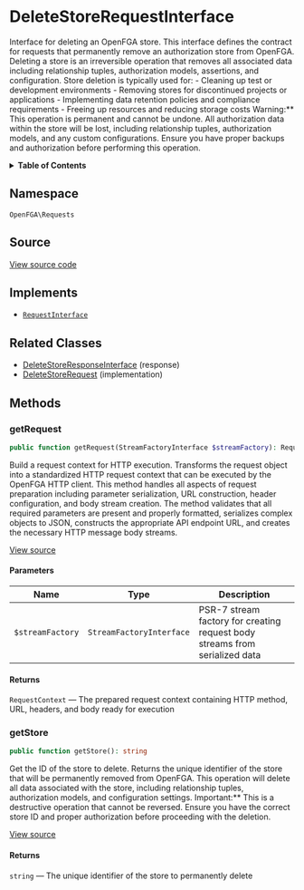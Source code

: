 # DeleteStoreRequestInterface

Interface for deleting an OpenFGA store. This interface defines the contract for requests that permanently remove an authorization store from OpenFGA. Deleting a store is an irreversible operation that removes all associated data including relationship tuples, authorization models, assertions, and configuration. Store deletion is typically used for: - Cleaning up test or development environments - Removing stores for discontinued projects or applications - Implementing data retention policies and compliance requirements - Freeing up resources and reducing storage costs Warning:** This operation is permanent and cannot be undone. All authorization data within the store will be lost, including relationship tuples, authorization models, and any custom configurations. Ensure you have proper backups and authorization before performing this operation.

<details>
<summary><strong>Table of Contents</strong></summary>

- [Namespace](#namespace)
- [Source](#source)
- [Implements](#implements)
- [Related Classes](#related-classes)
- [Methods](#methods)

- [`getRequest()`](#getrequest)
  - [`getStore()`](#getstore)

</details>

## Namespace

`OpenFGA\Requests`

## Source

[View source code](https://github.com/evansims/openfga-php/blob/main/src/Requests/DeleteStoreRequestInterface.php)

## Implements

- [`RequestInterface`](RequestInterface.md)

## Related Classes

- [DeleteStoreResponseInterface](Responses/DeleteStoreResponseInterface.md) (response)
- [DeleteStoreRequest](Requests/DeleteStoreRequest.md) (implementation)

## Methods

### getRequest

```php
public function getRequest(StreamFactoryInterface $streamFactory): RequestContext

```

Build a request context for HTTP execution. Transforms the request object into a standardized HTTP request context that can be executed by the OpenFGA HTTP client. This method handles all aspects of request preparation including parameter serialization, URL construction, header configuration, and body stream creation. The method validates that all required parameters are present and properly formatted, serializes complex objects to JSON, constructs the appropriate API endpoint URL, and creates the necessary HTTP message body streams.

[View source](https://github.com/evansims/openfga-php/blob/main/src/Requests/RequestInterface.php#L57)

#### Parameters

| Name             | Type                     | Description                                                                 |
| ---------------- | ------------------------ | --------------------------------------------------------------------------- |
| `$streamFactory` | `StreamFactoryInterface` | PSR-7 stream factory for creating request body streams from serialized data |

#### Returns

`RequestContext` — The prepared request context containing HTTP method, URL, headers, and body ready for execution

### getStore

```php
public function getStore(): string

```

Get the ID of the store to delete. Returns the unique identifier of the store that will be permanently removed from OpenFGA. This operation will delete all data associated with the store, including relationship tuples, authorization models, and configuration settings. Important:** This is a destructive operation that cannot be reversed. Ensure you have the correct store ID and proper authorization before proceeding with the deletion.

[View source](https://github.com/evansims/openfga-php/blob/main/src/Requests/DeleteStoreRequestInterface.php#L45)

#### Returns

`string` — The unique identifier of the store to permanently delete
